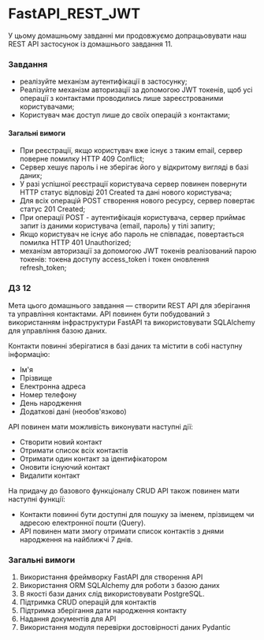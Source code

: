 # FastAPI_REST_JWT

У цьому домашньому завданні ми продовжуємо допрацьовувати наш REST API застосунок із домашнього завдання 11.

### Завдання
* реалізуйте механізм аутентифікації в застосунку;
* Реалізуйте механізм авторизації за допомогою JWT токенів, щоб усі операції з контактами проводились лише зареєстрованими користувачами;
* Користувач має доступ лише до своїх операцій з контактами;
#### Загальні вимоги
* При реєстрації, якщо користувач вже існує з таким email, сервер поверне помилку HTTP 409 Conflict;
* Сервер хешує пароль і не зберігає його у відкритому вигляді в базі даних;
* У разі успішної реєстрації користувача сервер повинен повернути HTTP статус відповіді 201 Created та дані нового користувача;
* Для всіх операцій POST створення нового ресурсу, сервер повертає статус 201 Created;
* При операції POST - аутентифікація користувача, сервер приймає запит із даними користувача (email, пароль) у тілі запиту;
* Якщо користувач не існує або пароль не співпадає, повертається помилка HTTP 401 Unauthorized;
* механізм авторизації за допомогою JWT токенів реалізований парою токенів: токена доступу access_token і токен оновлення refresh_token;


### ДЗ 12
Мета цього домашнього завдання — створити REST API для зберігання та управління контактами. API повинен бути побудований з використанням інфраструктури FastAPI та використовувати SQLAlchemy для управління базою даних.

Контакти повинні зберігатися в базі даних та містити в собі наступну інформацію:
* Ім'я
* Прізвище
* Електронна адреса
* Номер телефону
* День народження
* Додаткові дані (необов'язково)

API повинен мати можливість виконувати наступні дії:
* Створити новий контакт
* Отримати список всіх контактів
* Отримати один контакт за ідентифікатором
* Оновити існуючий контакт
* Видалити контакт

На придачу до базового функціоналу CRUD API також повинен мати наступні функції:
* Контакти повинні бути доступні для пошуку за іменем, прізвищем чи адресою електронної пошти (Query).
* API повинен мати змогу отримати список контактів з днями народження на найближчі 7 днів.

### Загальні вимоги
1. Використання фреймворку FastAPI для створення API
2. Використання ORM SQLAlchemy для роботи з базою даних
3. В якості бази даних слід використовувати PostgreSQL.
4. Підтримка CRUD операцій для контактів
5. Підтримка зберігання дати народження контакту
6. Надання документів для API
7. Використання модуля перевірки достовірності даних Pydantic